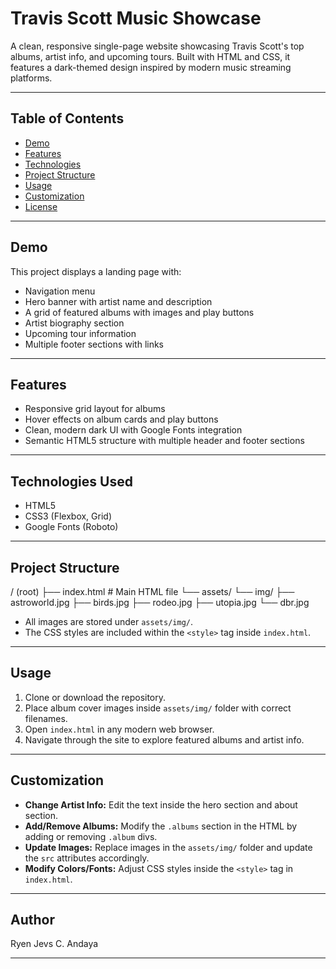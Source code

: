 # Travis Scott Music Showcase

A clean, responsive single-page website showcasing Travis Scott's top albums, artist info, and upcoming tours. Built with HTML and CSS, it features a dark-themed design inspired by modern music streaming platforms.

---

## Table of Contents

- [Demo](#demo)
- [Features](#features)
- [Technologies](#technologies)
- [Project Structure](#project-structure)
- [Usage](#usage)
- [Customization](#customization)
- [License](#license)

---

## Demo

This project displays a landing page with:

- Navigation menu
- Hero banner with artist name and description
- A grid of featured albums with images and play buttons
- Artist biography section
- Upcoming tour information
- Multiple footer sections with links

---

## Features

- Responsive grid layout for albums
- Hover effects on album cards and play buttons
- Clean, modern dark UI with Google Fonts integration
- Semantic HTML5 structure with multiple header and footer sections

---

## Technologies Used

- HTML5
- CSS3 (Flexbox, Grid)
- Google Fonts (Roboto)

---

## Project Structure

/ (root)
├── index.html # Main HTML file
└── assets/
└── img/
├── astroworld.jpg
├── birds.jpg
├── rodeo.jpg
├── utopia.jpg
└── dbr.jpg


- All images are stored under `assets/img/`.
- The CSS styles are included within the `<style>` tag inside `index.html`.

---

## Usage

1. Clone or download the repository.
2. Place album cover images inside `assets/img/` folder with correct filenames.
3. Open `index.html` in any modern web browser.
4. Navigate through the site to explore featured albums and artist info.

---

## Customization

- **Change Artist Info:** Edit the text inside the hero section and about section.
- **Add/Remove Albums:** Modify the `.albums` section in the HTML by adding or removing `.album` divs.
- **Update Images:** Replace images in the `assets/img/` folder and update the `src` attributes accordingly.
- **Modify Colors/Fonts:** Adjust CSS styles inside the `<style>` tag in `index.html`.

---


## Author

Ryen Jevs C. Andaya

---


